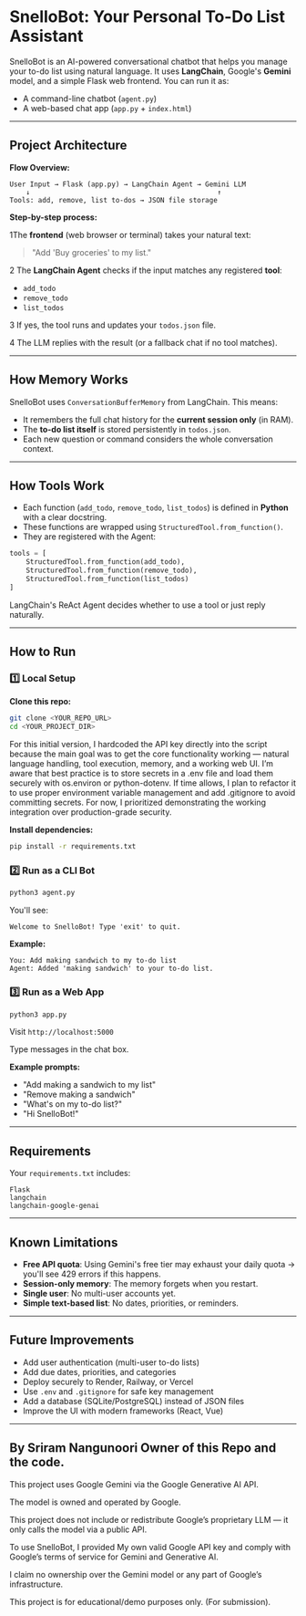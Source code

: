 # SnelloBot: Your Personal To-Do List Assistant

SnelloBot is an AI-powered conversational chatbot that helps you manage your to-do list using natural language. It uses **LangChain**, Google's **Gemini** model, and a simple Flask web frontend. You can run it as:

- A command-line chatbot (`agent.py`)
- A web-based chat app (`app.py` + `index.html`)

---

## **Project Architecture**

**Flow Overview:**
```
User Input → Flask (app.py) → LangChain Agent → Gemini LLM
    ↓                                              ↑
Tools: add, remove, list to-dos → JSON file storage
```

**Step-by-step process:**

1️The **frontend** (web browser or terminal) takes your natural text:
> "Add 'Buy groceries' to my list."

2️ The **LangChain Agent** checks if the input matches any registered **tool**:
- `add_todo`
- `remove_todo`
- `list_todos`

3️ If yes, the tool runs and updates your `todos.json` file.

4️ The LLM replies with the result (or a fallback chat if no tool matches).

---

## **How Memory Works**

SnelloBot uses `ConversationBufferMemory` from LangChain. This means:

- It remembers the full chat history for the **current session only** (in RAM).
- The **to-do list itself** is stored persistently in `todos.json`.
- Each new question or command considers the whole conversation context.

---

## **How Tools Work**

- Each function (`add_todo`, `remove_todo`, `list_todos`) is defined in **Python** with a clear docstring.
- These functions are wrapped using `StructuredTool.from_function()`.
- They are registered with the Agent:

```python
tools = [
    StructuredTool.from_function(add_todo),
    StructuredTool.from_function(remove_todo),
    StructuredTool.from_function(list_todos)
]
```

LangChain's ReAct Agent decides whether to use a tool or just reply naturally.

---

## How to Run

### 1️⃣ Local Setup

**Clone this repo:**
```bash
git clone <YOUR_REPO_URL>
cd <YOUR_PROJECT_DIR>
```
For this initial version, I hardcoded the API key directly into the script because the main goal was to get the core functionality working — natural language handling, tool execution, memory, and a working web UI. I’m aware that best practice is to store secrets in a .env file and load them securely with os.environ or python-dotenv. If time allows, I plan to refactor it to use proper environment variable management and add .gitignore to avoid committing secrets. For now, I prioritized demonstrating the working integration over production-grade security.

**Install dependencies:**
```bash
pip install -r requirements.txt
```

### 2️⃣ Run as a CLI Bot

```bash
python3 agent.py
```

You'll see:
```
Welcome to SnelloBot! Type 'exit' to quit.
```

**Example:**
```
You: Add making sandwich to my to-do list
Agent: Added 'making sandwich' to your to-do list.
```

### 3️⃣ Run as a Web App

```bash
python3 app.py
```

Visit `http://localhost:5000`

Type messages in the chat box.

**Example prompts:**
- "Add making a sandwich to my list"
- "Remove making a sandwich"
- "What's on my to-do list?"
- "Hi SnelloBot!"

---

## Requirements

Your `requirements.txt` includes:

```
Flask
langchain
langchain-google-genai
```

---

## Known Limitations

- **Free API quota**: Using Gemini's free tier may exhaust your daily quota → you'll see 429 errors if this happens.
- **Session-only memory**: The memory forgets when you restart.
- **Single user**: No multi-user accounts yet.
- **Simple text-based list**: No dates, priorities, or reminders.

---

## Future Improvements

- Add user authentication (multi-user to-do lists)
- Add due dates, priorities, and categories
- Deploy securely to Render, Railway, or Vercel
- Use `.env` and `.gitignore` for safe key management
- Add a database (SQLite/PostgreSQL) instead of JSON files
- Improve the UI with modern frameworks (React, Vue)

---
## By Sriram Nangunoori Owner of this Repo and the code. 
This project uses Google Gemini via the Google Generative AI API.

The model is owned and operated by Google.

This project does not include or redistribute Google’s proprietary LLM — it only calls the model via a public API.

To use SnelloBot, I provided My own valid Google API key and comply with Google’s terms of service for Gemini and Generative AI.

I claim no ownership over the Gemini model or any part of Google’s infrastructure.

This project is for educational/demo purposes only. (For submission).
